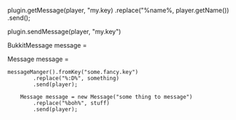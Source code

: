 


plugin.getMessage(player, "my.key)
    .replace("%name%, player.getName())
    .send();

plugin.sendMessage(player, "my.key")






BukkitMessage message =


Message<CommandSender> message = 







    messageManger().fromKey("some.fancy.key")
            .replace("%:D%", something)
            .send(player);

        Message message = new Message("some thing to message")
            .replace("%boh%", stuff)
            .send(player);

